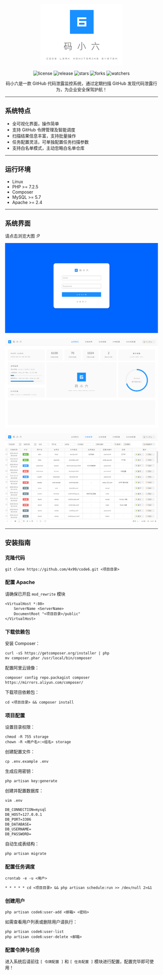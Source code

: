 <div align="center">

![码小六](https://raw.githubusercontent.com/4x99/snapshot/master/code6/logo.png)

![license](https://img.shields.io/github/license/4x99/code6?color=%231890FF&style=flat-square)
![release](https://img.shields.io/github/v/release/4x99/code6?color=%231890FF&sort=semver&style=flat-square)
![stars](https://img.shields.io/github/stars/4x99/code6?color=%231890FF&style=flat-square)
![forks](https://img.shields.io/github/forks/4x99/code6?color=%231890FF&style=flat-square)
![watchers](https://img.shields.io/github/watchers/4x99/code6?color=%231890FF&style=flat-square)

码小六是一款 GitHub 代码泄露监控系统，通过定期扫描 GitHub 发现代码泄露行为，为企业安全保驾护航！

</div>

---

## 系统特点
- 全可视化界面，操作简单
- 支持 GitHub 令牌管理及智能调度
- 扫描结果信息丰富，支持批量操作
- 任务配置灵活，可单独配置任务扫描参数
- 支持白名单模式，主动忽略白名单仓库

---

## 运行环境
- Linux
- PHP >= 7.2.5
- Composer
- MySQL >= 5.7
- Apache >= 2.4

---

## 系统界面
请点击浏览大图 :P

![登录页面](https://raw.githubusercontent.com/4x99/snapshot/master/code6/login.png)

![应用概况](https://raw.githubusercontent.com/4x99/snapshot/master/code6/home.png)

![扫描结果](https://raw.githubusercontent.com/4x99/snapshot/master/code6/code-leak.png)

---

## 安装指南

### 克隆代码
```
git clone https://github.com/4x99/code6.git <项目目录>
```

### 配置 Apache
请确保已开启 `mod_rewrite` 模块
```
<VirtualHost *:80>
    ServerName <ServerName>
    DocumentRoot "<项目目录>/public"
</VirtualHost>
```

### 下载依赖包
安装 Composer：
```
curl -sS https://getcomposer.org/installer | php
mv composer.phar /usr/local/bin/composer
```

配置阿里云镜像：
```
composer config repo.packagist composer https://mirrors.aliyun.com/composer/
```

下载项目依赖包：
```
cd <项目目录> && composer install
```

### 项目配置
设置目录权限：
```
chmod -R 755 storage
chown -R <用户名>:<组名> storage
```

创建配置文件：
```
cp .env.example .env
```

生成应用密钥：
```
php artisan key:generate
```

创建并配置数据库：
```
vim .env
```
```
DB_CONNECTION=mysql
DB_HOST=127.0.0.1
DB_PORT=3306
DB_DATABASE=
DB_USERNAME=
DB_PASSWORD=
```

自动生成表结构：
```
php artisan migrate
```

### 配置任务调度
```
crontab -e -u <用户>
```

```
* * * * * cd <项目目录> && php artisan schedule:run >> /dev/null 2>&1
```

### 创建用户
```
php artisan code6:user-add <邮箱> <密码>
```

如需查看用户列表或删除用户请执行：
```
php artisan code6:user-list
php artisan code6:user-delete <邮箱>
```

### 配置令牌与任务
进入系统后请前往 `[ 令牌配置 ]` 和 `[ 任务配置 ]` 模块进行配置，配置完毕即可使用！
